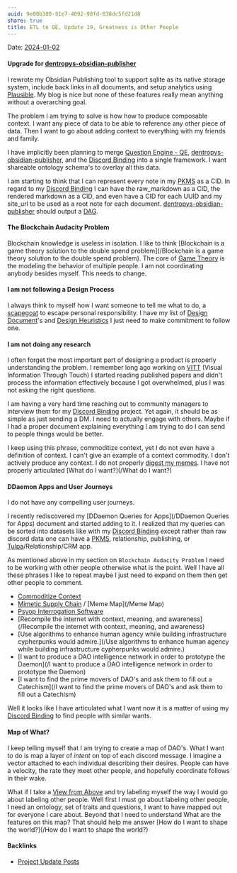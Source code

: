 ```yaml
---
uuid: 9e00b380-91e7-4092-98fd-838dc5fd21d8
share: true
title: ETL to QE, Update 19, Greatness is Other People
---
```

Date: [2024-01-02](/2024-01-02)

#### Upgrade for [dentropys-obsidian-publisher](/f43d858e-c32e-4d15-bfc4-456bb7f56ceb)

I rewrote my Obsidian Publishing tool to support sqlite as its native storage system, include back links in all documents, and setup analytics using [Plausible](/44e138f7-a286-44bf-9ada-04567baba8fa). My blog is nice but none of these features really mean anything without a overarching goal.

The problem I am trying to solve is how how to produce composable context. I want any piece of data to be able to reference any other piece of data. Then I want to go about adding context to everything with my friends and family.

I have implicitly been planning to merge [Question Engine - QE](/cc5cc49d-f554-4f29-b31a-b8789688e6a3), [dentropys-obsidian-publisher](/f43d858e-c32e-4d15-bfc4-456bb7f56ceb), and the [Discord Binding](/1c376bfd-75ef-4c0d-9e23-3680653de55f) into a single framework. I want shareable ontology schema's to overlay all this data.

I am starting to think that I can represent every note in my [PKMS](/ea5dd34b-8140-436d-9106-1bea26a2b5d9) as a CID. In regard to my [Discord Binding](/1c376bfd-75ef-4c0d-9e23-3680653de55f) I can have the raw_markdown as a CID, the rendered markdown as a CID, and even have a CID for each UUID and my site_url to be used as a root note for each document. [dentropys-obsidian-publisher](/f43d858e-c32e-4d15-bfc4-456bb7f56ceb) should output a [DAG](/5c845e58-c017-4660-9de7-1146168f3e83).

#### The Blockchain Audacity Problem

Blockchain knowledge is useless in isolation. I like to think [Blockchain is a game theory solution to the double spend problem](/Blockchain is a game theory solution to the double spend problem). The core of [Game Theory](/c5ea45c4-9c31-4a58-9f58-45899596e413) is the modeling the behavior of multiple people. I am not coordinating anybody besides myself. This needs to change.
#### I am not following a Design Process

I always think to myself how I want someone to tell me what to do, a [scapegoat](/39930543-f5e4-4aa7-81f0-8c3251360055) to escape personal responsibility. I have my list of [Design Document](/72b49f16-d061-40d5-94c6-390a6c0c02b4)'s and [Design Heuristics](/5e01e1ef-4aa4-491d-8ac3-8f0343201a97) I just need to make commitment to follow one.

#### I am not doing any research

I often forget the most important part of designing a product is properly understanding the problem. I remember long ago working on [VITT](/VITT) (Visual Information Through Touch) I started reading published papers and didn't process the information effectively because I got overwhelmed, plus I was not asking the right questions.

I am having a very hard time reaching out to community managers to interview them for my [Discord Binding](/1c376bfd-75ef-4c0d-9e23-3680653de55f) project. Yet again, it should be as simple as just sending a DM. I need to actually engage with others. Maybe if I had a proper document explaining everything I am trying to do I can send to people things would be better.

I keep using this phrase, commoditize context, yet I do not even have a definition of context. I can't give an example of a context commodity. I don't actively produce any context. I do not properly [digest my memes](/3199ddd2-0582-43ab-8d1b-041d34a70b94). I have not properly articulated [What do I want?](/What do I want?)

#### DDaemon Apps and User Journeys

I do not have any compelling user journeys.

I recently rediscovered my [DDaemon Queries for Apps](/DDaemon Queries for Apps) document and started adding to it. I realized that my queries can be sorted into datasets like with my [Discord Binding](/1c376bfd-75ef-4c0d-9e23-3680653de55f) except rather than raw discord data one can have a [PKMS](/ea5dd34b-8140-436d-9106-1bea26a2b5d9), relationship, publishing, or [Tulpa](/07b300d6-954f-4c14-9b4d-c60419b1d4e5)/Relationship/CRM app.

As mentioned above in my section on `Blockchain Audacity Problem` I need to be working with other people otherwise what is the point. Well I have all these phrases I like to repeat maybe I just need to expand on them then get other people to comment.

* [Commoditize Context](/6c1a104f-51d8-40ac-bb23-c5768cdbfb16)
* [Mimetic Supply Chain](/9dd0b1b5-eecb-47c7-8755-0ddd8ec3b5a5) / [Meme Map](/Meme Map)
* [Psyop Interrogation Software](/bc513a43-335b-45b6-b323-46c78a688bc8)
* [Recompile the internet with context, meaning, and awareness](/Recompile the internet with context, meaning, and awareness)
* [Use algorithms to enhance human agency while building infrastructure cypherpunks would admire.](/Use algorithms to enhance human agency while building infrastructure cypherpunks would admire.)
* [I want to produce a DAO intelligence network in order to prototype the Daemon](/I want to produce a DAO intelligence network in order to prototype the Daemon)
* [I want to find the prime movers of DAO's and ask them to fill out a Catechism](/I want to find the prime movers of DAO's and ask them to fill out a Catechism)

Well it looks like I have articulated what I want now it is a matter of using my [Discord Binding](/1c376bfd-75ef-4c0d-9e23-3680653de55f) to find people with similar wants.

#### Map of What?

I keep telling myself that I am trying to create a map of DAO's. What I want to do is map a layer of *intent* on top of each discord message. I imagine a vector attached to each individual describing their desires. People can have a velocity, the rate they meet other people, and hopefully coordinate follows in their wake.

What if I take a [View from Above](/e2690e8c-9b3c-4275-9a4b-66ea918f00e3) and try labeling myself the way I would go about labeling other people. Well first I must go about labeling other people, I need an ontology, set of traits and questions, I want to have mapped out for everyone I care about. Beyond that I need to understand What are the features on this map? That should help me answer [How do I want to shape the world?](/How do I want to shape the world?)


#### Backlinks

* [Project Update Posts](/4c45797f-8d43-4277-a5c1-de8df9aa7876)